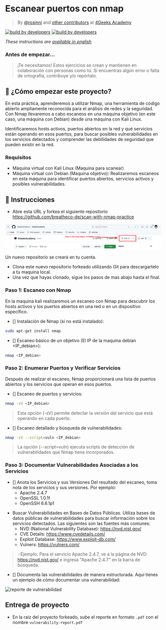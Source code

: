 # Escanear puertos con nmap

<!-- hide -->

> By [@rosinni](https://github.com/rosinni) and [other contributors](https://github.com/4GeeksAcademy/deploying-wordpress-debian/graphs/contributors) at [4Geeks Academy](https://4geeksacademy.co/)

[![build by developers](https://img.shields.io/badge/build_by-Developers-blue)](https://4geeks.com)
[![build by developers](https://img.shields.io/twitter/follow/4geeksacademy?style=social&logo=twitter)](https://twitter.com/4geeksacademy)

*These instructions are [available in english](https://github.com/breatheco-de/scan-with-nmap-practice/blob/main/README.md)*
<!-- endhide -->


<!-- hide -->


### Antes de empezar...

> ¡Te necesitamos! Estos ejercicios se crean y mantienen en colaboración con personas como tú. Si encuentras algún error o falta de ortografía, contribuye y/o repórtalo.

<!-- endhide -->

## 🌱 ¿Cómo empezar este proyecto?

En esta práctica, aprenderemos a utilizar Nmap, una herramienta de código abierto ampliamente reconocida para el análisis de redes y la seguridad. Con Nmap llevaremos a cabo escaneos en una máquina objetivo (en este caso, una máquina con Debian) desde una máquina con Kali Linux. 

Identificaremos hosts activos, puertos abiertos en la red y qué servicios están operando en esos puertos, para buscar posibles vulnerabilidades en los servicios detectados y comprender las debilidades de seguridad que pueden existir en la red.


### Requisitos

* Máquina virtual con Kali Linux (Maquina para scanear)
* Máquina virtual con Debian (Maquina objetivo): Realizaremos escaneos en esta máquina para identificar puertos abiertos, servicios activos y posibles vulnerabilidades.

## 📝 Instrucciones

* Abre esta URL y forkea el siguiente repositorio https://github.com/breatheco-de/scan-with-nmap-practice

 ![fork button](https://github.com/4GeeksAcademy/4GeeksAcademy/blob/master/site/src/static/fork_button.png?raw=true)

Un nuevo repositorio se creará en tu cuenta.

* Clona este nuevo repositorio forkeado utilizando Git para descargartelo a tu maquina local.
* Una vez que hayas clonado, sigue los pasos de mas abajo hasta el final.


### Paso 1: Escaneo con Nmap
En la maquina kali realizaremos un escaneo con Nmap para descubrir los hosts activos y los puertos abiertos en una red o en un dispositivo específico.

- [] Instalación de Nmap (si no está instalado):
```bash
sudo apt-get install nmap
```

- [] Escaneo básico de un objetivo (El IP de la maquina debian <IP_debian>):
```bash
nmap <IP_debian>
```

### Paso 2: Enumerar Puertos y Verificar Servicios
Después de realizar el escaneo, Nmap proporcionará una lista de puertos abiertos y los servicios que operan en esos puertos.

- [] Escaneo de puertos y servicios:
```bash
nmap -sV <IP_debian>
```
> Esta opción (-sV) permite detectar la versión del servicio que está operando en cada puerto.

- [] Escaneo detallado y búsqueda de vulnerabilidades:
```bash
nmap -sV --script=vuln <IP_debian>
```
> La opción (--script=vuln) ejecuta scripts de detección de vulnerabilidades que Nmap tiene incorporados.

### Paso 3: Documentar Vulnerabilidades Asociadas a los Servicios

- [] Anota los Servicios y sus Versiones Del resultado del escaneo, toma nota de los servicios y sus versiones. Por ejemplo:
    * Apache 2.4.7
    * OpenSSL 1.0.1f
    * OpenSSH 6.6.1p1

* Buscar Vulnerabilidades en Bases de Datos Públicas. Utiliza bases de datos públicas de vulnerabilidades para buscar información sobre los servicios detectados. Las siguientes son las fuentes más comunes:
    * NVD (National Vulnerability Database): https://nvd.nist.gov/
    * CVE Details: https://www.cvedetails.com/
    * Exploit Database: https://www.exploit-db.com/
    * Vulners: https://vulners.com/

> 💡Ejemplo: Para el servicio Apache 2.4.7, ve a la página de NVD: https://nvd.nist.gov/ e
ingresa "Apache 2.4.7" en la barra de búsqueda.

- [] Documenta las vulnerabilidades de manera estructurada. Aquí tienes un ejemplo de cómo documentar una vulnerabilidad:

![reporte de vulnerabilidad](https://github.com/breatheco-de/scan-with-nmap-practice/blob/main/assets/report-vul-es.png?raw=true)

## Entrega de proyecto

* En la raiz del proyecto forkeado, sube el  reporte en formato `.pdf` con el nombre `vulnerability-report.pdf`


